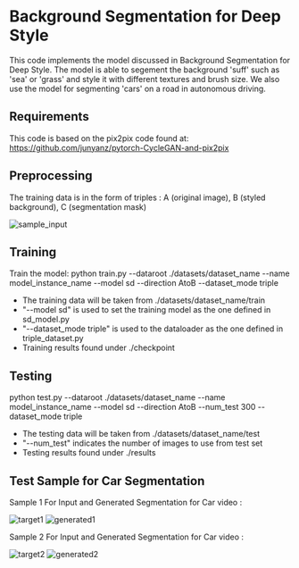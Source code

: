 Background Segmentation for Deep Style
===
This code implements the model discussed in Background Segmentation for Deep Style. The model is able to segement the background 'suff' such as 'sea' or 'grass' and style it with different textures and brush size. We also use the model for segmenting 'cars' on a road in autonomous driving. 

Requirements
---
This code is based on the pix2pix code found at:
https://github.com/junyanz/pytorch-CycleGAN-and-pix2pix

Preprocessing
---
The training data is in the form of triples : A (original image), B (styled background), C (segmentation mask)

![sample_input](https://user-images.githubusercontent.com/65399216/90971912-b46a4400-e557-11ea-9945-b5a6eb8eaa2e.jpg)

Training
---
Train the model:
python train.py --dataroot ./datasets/dataset_name --name model_instance_name --model sd --direction AtoB --dataset_mode triple
 - The training data will be taken from ./datasets/dataset_name/train
 - "--model sd" is used to set the training model as the one defined in sd_model.py
 - "--dataset_mode triple" is used to the dataloader as the one defined in triple_dataset.py
 - Training results found under ./checkpoint


Testing
---
python test.py --dataroot ./datasets/dataset_name --name model_instance_name --model sd --direction AtoB --num_test 300 --dataset_mode triple
 - The testing data will be taken from ./datasets/dataset_name/test
 - "--num_test" indicates the number of images to use from test set
 - Testing results found under ./results

Test Sample for Car Segmentation
---
Sample 1 For Input and Generated Segmentation for Car video :

![target1](https://user-images.githubusercontent.com/65399216/90971921-dd8ad480-e557-11ea-93b1-56cd58fc064c.gif)
![generated1](https://user-images.githubusercontent.com/65399216/90971923-e085c500-e557-11ea-8693-733c9eab41a6.gif)

Sample 2 For Input and Generated Segmentation for Car video :

![target2](https://user-images.githubusercontent.com/65399216/90971924-e380b580-e557-11ea-883c-02c47951d89e.gif)
![generated2](https://user-images.githubusercontent.com/65399216/90971925-e67ba600-e557-11ea-83ce-002604576d45.gif)



